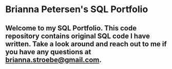 # **Brianna Petersen's SQL Portfolio**

## Welcome to my SQL Portfolio. This code repository contains original SQL code I have written. Take a look around and reach out to me if you have any questions at brianna.stroebe@gmail.com.
